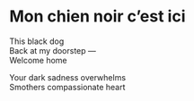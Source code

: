 # Mon chien noir c’est ici  

This black dog  
Back at my doorstep —  
Welcome home  
  
Your dark sadness overwhelms  
Smothers compassionate heart  
  
